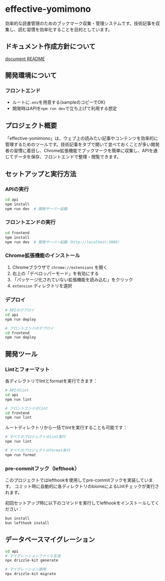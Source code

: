 # effective-yomimono

効率的な読書管理のためのブックマーク収集・管理システムです。技術記事を収集し、読む習慣を効率化することを目的としています。

## ドキュメント作成方針について

[document README](./docs/README.md)

## 開発環境について

### フロントエンド

- ルートに`.env`を用意する(sampleのコピーでOK)
- 開発時はAPIを`npm run dev`で立ち上げて利用する想定

## プロジェクト概要
「effective-yomimono」は、ウェブ上の読みたい記事やコンテンツを効率的に管理するためのツールです。技術記事をタブで開いて並べておくことが多い開発者の習慣に着目し、Chrome拡張機能でブックマークを簡単に収集し、APIを通じてデータを保存、フロントエンドで整理・閲覧できます。

## セットアップと実行方法

### APIの実行
```bash
cd api
npm install
npm run dev  # 開発サーバー起動
```

### フロントエンドの実行
```bash
cd frontend
npm install
npm run dev  # 開発サーバー起動（http://localhost:3000）
```

### Chrome拡張機能のインストール
1. Chromeブラウザで `chrome://extensions` を開く
2. 右上の「デベロッパーモード」を有効にする
3. 「パッケージ化されていない拡張機能を読み込む」をクリック
4. `extension` ディレクトリを選択

### デプロイ
```bash
# APIのデプロイ
cd api
npm run deploy

# フロントエンドのデプロイ
cd frontend
npm run deploy
```

## 開発ツール

### Lintとフォーマット

各ディレクトリでlintとformatを実行できます：

```bash
# APIのlint
cd api
npm run lint

# フロントエンドのlint
cd frontend
npm run lint
```

ルートディレクトリから一括でlintを実行することも可能です：

```bash
# すべてのプロジェクトのlint実行
npm run lint

# すべてのプロジェクトのformat実行
npm run format
```

### pre-commitフック（lefthook）

このプロジェクトではlefthookを使用してpre-commitフックを実装しています。
コミット時に自動的に各ディレクトリのbiomeによるLintチェックが実行されます。

初回セットアップ時に以下のコマンドを実行してlefthookをインストールしてください：

```bash
bun install
bun lefthook install
```

## データベースマイグレーション
```bash
cd api
# マイグレーションファイル生成
npx drizzle-kit generate

# マイグレーション適用
npx drizzle-kit migrate
```
